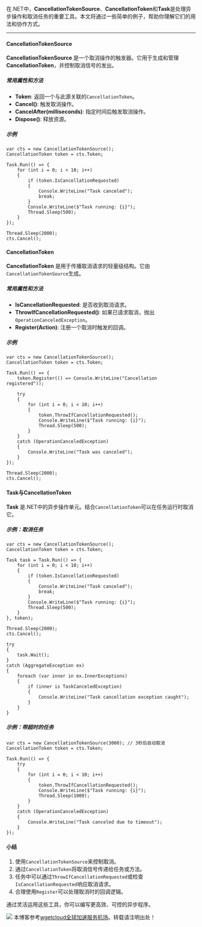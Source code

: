 
在.NET中，**CancellationTokenSource**、**CancellationToken**和**Task**是处理异步操作和取消任务的重要工具。本文将通过一些简单的例子，帮助你理解它们的用法和协作方式。




---


#### CancellationTokenSource


**CancellationTokenSource** 是一个取消操作的触发器。它用于生成和管理**CancellationToken**，并控制取消信号的发出。


##### 常用属性和方法


* **Token**: 返回一个与此源关联的`CancellationToken`。
* **Cancel()**: 触发取消操作。
* **CancelAfter(milliseconds)**: 指定时间后触发取消操作。
* **Dispose()**: 释放资源。


##### 示例



```
var cts = new CancellationTokenSource();
CancellationToken token = cts.Token;

Task.Run(() => {
    for (int i = 0; i < 10; i++)
    {
        if (token.IsCancellationRequested)
        {
            Console.WriteLine("Task canceled");
            break;
        }
        Console.WriteLine($"Task running: {i}");
        Thread.Sleep(500);
    }
});

Thread.Sleep(2000);
cts.Cancel();

```

#### CancellationToken


**CancellationToken** 是用于传播取消请求的轻量级结构。它由`CancellationTokenSource`生成。


##### 常用属性和方法


* **IsCancellationRequested**: 是否收到取消请求。
* **ThrowIfCancellationRequested()**: 如果已请求取消，抛出`OperationCanceledException`。
* **Register(Action)**: 注册一个取消时触发的回调。


##### 示例



```
var cts = new CancellationTokenSource();
CancellationToken token = cts.Token;

Task.Run(() => {
    token.Register(() => Console.WriteLine("Cancellation registered"));

    try
    {
        for (int i = 0; i < 10; i++)
        {
            token.ThrowIfCancellationRequested();
            Console.WriteLine($"Task running: {i}");
            Thread.Sleep(500);
        }
    }
    catch (OperationCanceledException)
    {
        Console.WriteLine("Task was canceled");
    }
});

Thread.Sleep(2000);
cts.Cancel();

```

#### Task与CancellationToken


**Task** 是.NET中的异步操作单元。结合`CancellationToken`可以在任务运行时取消它。


##### 示例：取消任务



```
var cts = new CancellationTokenSource();
CancellationToken token = cts.Token;

Task task = Task.Run(() => {
    for (int i = 0; i < 10; i++)
    {
        if (token.IsCancellationRequested)
        {
            Console.WriteLine("Task canceled");
            break;
        }
        Console.WriteLine($"Task running: {i}");
        Thread.Sleep(500);
    }
}, token);

Thread.Sleep(2000);
cts.Cancel();

try
{
    task.Wait();
}
catch (AggregateException ex)
{
    foreach (var inner in ex.InnerExceptions)
    {
        if (inner is TaskCanceledException)
        {
            Console.WriteLine("Task cancellation exception caught");
        }
    }
}

```

##### 示例：带超时的任务



```
var cts = new CancellationTokenSource(3000); // 3秒后自动取消
CancellationToken token = cts.Token;

Task.Run(() => {
    try
    {
        for (int i = 0; i < 10; i++)
        {
            token.ThrowIfCancellationRequested();
            Console.WriteLine($"Task running: {i}");
            Thread.Sleep(1000);
        }
    }
    catch (OperationCanceledException)
    {
        Console.WriteLine("Task canceled due to timeout");
    }
});

```

#### 小结


1. 使用`CancellationTokenSource`来控制取消。
2. 通过`CancellationToken`将取消信号传递给任务或方法。
3. 任务中可以通过`ThrowIfCancellationRequested`或检查`IsCancellationRequested`响应取消请求。
4. 合理使用`Register`可以处理取消时的回调逻辑。


通过灵活运用这些工具，你可以编写更高效、可控的异步程序。


![](https://images.cnblogs.com/cnblogs_com/chenyishi/1348350/o_240408130234_wx.png) 本博客参考[wgetcloud全球加速服务机场](https://wa7.org)。转载请注明出处！
